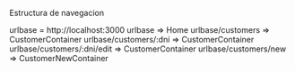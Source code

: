 Estructura de navegacion

urlbase = http://localhost:3000
urlbase => Home
urlbase/customers => CustomerContainer
urlbase/customers/:dni => CustomerContainer
urlbase/customers/:dni/edit => CustomerContainer
urlbase/customers/new => CustomerNewContainer
